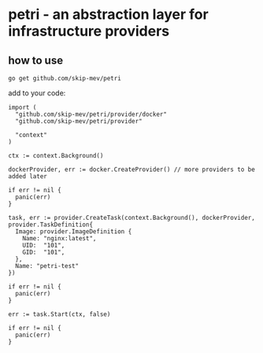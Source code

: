# petri - an abstraction layer for infrastructure providers

## how to use

```
go get github.com/skip-mev/petri
```

add to your code:

```
import (
  "github.com/skip-mev/petri/provider/docker"
  "github.com/skip-mev/petri/provider"

  "context"
)

ctx := context.Background()

dockerProvider, err := docker.CreateProvider() // more providers to be added later

if err != nil {
  panic(err)
}

task, err := provider.CreateTask(context.Background(), dockerProvider, provider.TaskDefinition{
  Image: provider.ImageDefinition {
    Name: "nginx:latest",
    UID:  "101",
    GID:  "101",
  },
  Name: "petri-test"
})

if err != nil {
  panic(err)
}

err := task.Start(ctx, false)

if err != nil {
  panic(err)
}
```
